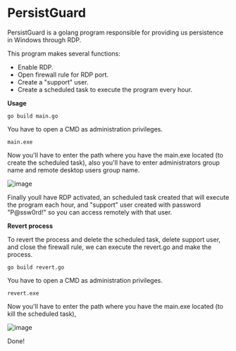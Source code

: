 # PersistGuard
PersistGuard is a golang program responsible for providing us persistence in Windows through RDP.

This program makes several functions:
- Enable RDP.
- Open firewall rule for RDP port.
- Create a "support" user.
- Create a scheduled task to execute the program every hour.

**Usage**

```go build main.go```

You have to open a CMD as administration privileges.

```main.exe```

Now you'll have to enter the path where you have the main.exe located (to create the scheduled task), also you'll have to enter administrators group name and remote desktop users group name.

![image](https://github.com/a11cyberbull/PersistGuard/assets/103254517/2d63c39d-b400-497e-80c2-36bccd939c68)

Finally youll have RDP activated, an scheduled task created that will execute the program each hour, and "support" user created with password "P@ssw0rd!" so you can access remotely with that user.

**Revert process**

To revert the process and delete the scheduled task, delete support user, and close the firewall rule, we can execute the revert.go and make the process.

```go build revert.go```

You have to open a CMD as administration privileges.

```revert.exe```

Now you'll have to enter the path where you have the main.exe located (to kill the scheduled task),

![image](https://github.com/a11cyberbull/PersistGuard/assets/103254517/ca1eb723-c3e8-40b0-87df-5bac9f3d12d7)

Done! 



